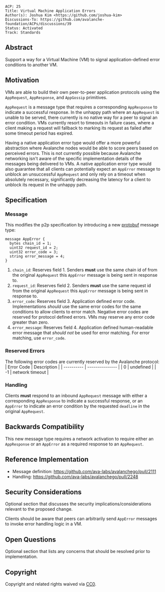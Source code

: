 ```text
ACP: 25
Title: Virtual Machine Application Errors
Author(s): Joshua Kim <https://github.com/joshua-kim>
Discussions-To: https://github.com/avalanche-foundation/ACPs/discussions/39
Status: Activated
Track: Standards
```

## Abstract

Support a way for a Virtual Machine (VM) to signal application-defined error conditions to another VM.

## Motivation

VMs are able to build their own peer-to-peer application protocols using the `AppRequest`, `AppResponse`, and `AppGossip` primitives.

`AppRequest` is a message type that requires a corresponding `AppResponse` to indicate a successful response. In the unhappy path where an `AppRequest` is unable to be served, there currently is no native way for a peer to signal an error condition. VMs currently resort to timeouts in failure cases, where a client making a request will fallback to marking its request as failed after some timeout period has expired.

Having a native application error type would offer a more powerful abstraction where Avalanche nodes would be able to score peers based on perceived errors. This is not currently possible because Avalanche networking isn't aware of the specific implementation details of the messages being delivered to VMs. A native application error type would also guarantee that all clients can potentially expect an `AppError` message to unblock an unsuccessful `AppRequest` and only rely on a timeout when absolutely necessary, significantly decreasing the latency for a client to unblock its request in the unhappy path.

## Specification

### Message 

This modifies the p2p specification by introducing a new [protobuf](https://protobuf.dev/) message type:

```
message AppError {
  bytes chain_id = 1;
  uint32 request_id = 2;
  uint32 error_code = 3;
  string error_message = 4;
}
```

1. `chain_id`: Reserves field 1. Senders **must** use the same chain id of from the original `AppRequest` this `AppError` message is being sent in response to.
2. `request_id`: Reserves field 2. Senders **must** use the same request id from the original `AppRequest` this `AppError` message is being sent in response to.
3. `error_code`: Reserves field 3. Application defined error code. Implementations _should_ use the same error codes for the same conditions to allow clients to error match. Negative error codes are reserved for protocol defined errors. VMs may reserve any error code greater than zero.
4. `error_message`: Reserves field 4. Application defined human-readable error message that _should not_ be used for error matching. For error matching, use `error_code`.

### Reserved Errors
The following error codes are currently reserved by the Avalanche protocol:
| Error Code | Description     |
| ---------- | --------------- |
| 0          | undefined       |
| -1         | network timeout |

### Handling

Clients **must** respond to an inbound `AppRequest` message with either a corresponding `AppResponse` to indicate a successful response, or an `AppError` to indicate an error condition by the requested `deadline` in the original `AppRequest`.

## Backwards Compatibility

This new message type requires a network activation to require either an `AppResponse` or an `AppError` as a required response to an `AppRequest`.

## Reference Implementation

- Message definition: https://github.com/ava-labs/avalanchego/pull/2111
- Handling: https://github.com/ava-labs/avalanchego/pull/2248

## Security Considerations

Optional section that discusses the security implications/considerations relevant to the proposed change.

Clients should be aware that peers can arbitrarily send `AppError` messages to invoke error handling logic in a VM.

## Open Questions

Optional section that lists any concerns that should be resolved prior to implementation.

## Copyright

Copyright and related rights waived via [CC0](https://creativecommons.org/publicdomain/zero/1.0/).

